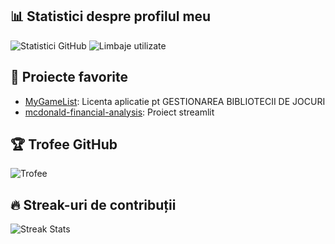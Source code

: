 ## 📊 Statistici despre profilul meu

![Statistici GitHub](https://github-readme-stats.vercel.app/api?username=siralexeu&show_icons=true&theme=radical)
![Limbaje utilizate](https://github-readme-stats.vercel.app/api/top-langs/?username=siralexeu&layout=compact&theme=radical)

## 🌟 Proiecte favorite
- [MyGameList](https://github.com/siralexeu/MyGameList): Licenta aplicatie pt GESTIONAREA BIBLIOTECII DE JOCURI
- [mcdonald-financial-analysis](https://mcdonald-financial-analysis.streamlit.app/): Proiect streamlit

## 🏆 Trofee GitHub

![Trofee](https://github-profile-trophy.vercel.app/?username=siralexeu&theme=radical)

## 🔥 Streak-uri de contribuții

![Streak Stats](https://github-readme-streak-stats.herokuapp.com/?user=siralexeu&theme=radical)


<!--
## 📫 Contact
- Email: [email@example.com](mailto:email@example.com)
- LinkedIn: [Profil LinkedIn](https://linkedin.com/in/siralexeu)
-->

